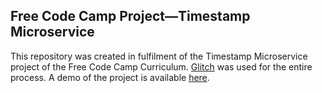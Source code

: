 ## Free Code Camp Project—Timestamp Microservice

This repository was created in fulfilment of the Timestamp Microservice project of the Free Code Camp Curriculum.  [Glitch](https://glitch.com/about) was used for the entire process.  A demo of the project is available [here](https://honmanyau-file-upload-api.glitch.me).